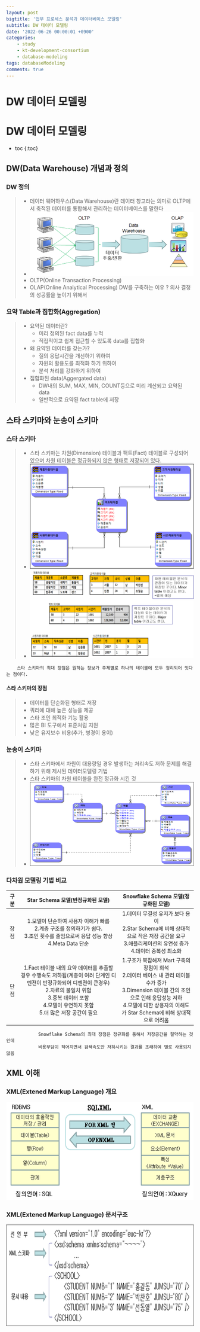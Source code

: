 ```yaml
---
layout: post
bigtitle: '업무 프로세스 분석과 데이터베이스 모델링'
subtitle: DW 데이터 모델링
date: '2022-06-26 00:00:01 +0900'
categories:
    - study
    - kt-development-consortium
    - database-modeling
tags: databaseModeling
comments: true
---
```


# DW 데이터 모델링

# DW 데이터 모델링
* toc
{:toc}

## DW(Data Warehouse) 개념과 정의

### DW 정의
> + 데이터 웨어하우스(Data Warehouse)란 데이터 창고라는 의미로 OLTP에서 축적된 데이터를 통합해서 관리하는 데이터베이스를 말한다
> + ![예제](/assets/img/database-modeling/DataWarehouse.png)
> + OLTP(Online Transaction Processing)
> + OLAP(Online Analytical Processing)
        DW를 구축하는 이유 ? 의사 결정의 성공률을 높이기 위해서

### 요약 Table과 집합화(Aggregation)
> + 요약된 데이터란?
>   + 미리 정의된 fact data를 누적
>   + 직접적이고 쉽게 접근할 수 있도록 data를 집합화
> + 왜 요약된 데이터를 갖는가?
>   + 질의 응답시간을 개선하기 위하여
>   + 자원의 활용도를 최적화 하기 위하여
>   + 분석 처리를 강화하기 위하여
> + 집합화된 data(Aggergated data)
>   + DW내의 SUM, MAX, MIN, COUNT등으로 미리 계산되고 요약된 data
>   + 일반적으로 요약된 fact table에 저장

## 스타 스키마와 눈송이 스키마

### 스타 스키마
> + 스타 스키마는 차원(Dimension) 테이블과 팩트(Fact) 테이블로 구성되어 있으며 차원 테이블은 정규화되지 않은 형태로 저장되어 있다.
> + ![예제](/assets/img/database-modeling/Star.png)
> + ![예제](/assets/img/database-modeling/Star2.png)

        스타 스키마의 최대 장점은 원하는 정보가 주제별로 하나의 테이블에 모두 정리되어 잇다는 점이다.

#### 스타 스키마의 장점
> + 데이터를 단순화된 형태로 저장
> + 쿼리에 대해 높은 성능을 제공
> + 스타 조인 최적화 기능 활용
> + 많은 BI 도구에서 표준처럼 지원
> + 낮은 유지보수 비용(추가, 병경이 용이)

### 눈송이 스키마
> + 스타 스키마에서 차원이 대용량일 경우 발생하는 처리속도 저하 문제를 해결하기 위해 제시된 데이터모델링 기법
> + 스타 스키마의 차원 테이블을 완전 정규화 시킨 것
> + ![예제](/assets/img/database-modeling/Snowflake.png)

### 다차원 모델링 기법 비교

| 구분 | Star Schema 모델(반정규화된 모델) | Snowflake Schema 모델(정규화된 모델) |
|:----:|:--------------------------------:|:-----------------------------------:|
| 장 점 | 1.모델이 단순하여 사용자 이해가 빠름 <br/> 2.계층 구조를 정의하기가 쉽다. <br/> 3.조인 횟수를 줄임으로써 응답 성능 향상 <br/> 4.Meta Data 단순  | 1.데이터 무결성 유지가 보다 용이 <br/> 2.Star Schema에 비해 상대적으로 작은 저장 공간을 요구 <br/> 3.애플리케이션의 유연성 증가 <br/> 4.데이터 중복성 최소화  |
| 단 점 | 1.Fact 테이블 내의 요약 데이터를 추출할 경우 수행속도 저하됨(계층이 여러 단계인 디멘젼이 반정규화되어 디멘젼이 큰경우) <br/> 2.자료의 불일치 위험 <br/> 3.중복 데이터 포함 <br/> 4.모델이 유연하지 못함 <br/> 5.더 많은 저장 공간이 필요  | 1.구조가 복잡해져 Mart 구축의 장점이 희석 <br/> 2.데이터 베이스 내 관리 테이블 수가 증가 <br/> 3.Dimension 테이블 간의 조인으로 인해 응답성능 저하 <br/> 4.모델에 대한 상용자의 이해도가 Star Schema에 비해 상대적으로 어려움 |

                Snowflake Schema의 최대 장점은 정규화를 통해서 저장공간을 절약하는 것인데
                비용부담이 적어지면서 검색속도만 저하시키는 결과를 초래하여 별로 사용되지 않음
## XML 이해

### XML(Extened Markup Language) 개요
![예제](/assets/img/database-modeling/XML.png)

### XML(Extened Markup Language) 문서구조
![예제](/assets/img/database-modeling/XML2.png)
